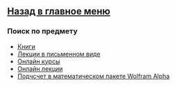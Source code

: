 ## [Назад в главное меню](https://github.com/ifanzilka/Mathematics_KPFU/blob/master/README.md)
### Поиск по предмету
+ [Книги](https://github.com/ifanzilka/Mathematics_KPFU/blob/master/links/books_mathematical_analysis/readme.md)
+ [Лекции в письменном виде](https://github.com/ifanzilka/Mathematics_KPFU/blob/master/links/mathematical-analysis/written-lection.md)
+ [Онлайн курсы](https://github.com/ifanzilka/Mathematics_KPFU/blob/master/links/mathematical-analysis/online-lection.md)
+ [Онлайн лекции](https://github.com/ifanzilka/Mathematics_KPFU/blob/master/links/mathematical-analysis/online-lections.md)
+ [Подчсчет в математическом пакете Wolfram Alpha]()


